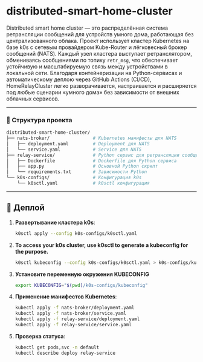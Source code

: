 # distributed-smart-home-cluster

Distributed smart home cluster — это распределённая система ретрансляции сообщений для устройств умного дома, работающая без централизованного облака. Проект использует кластер Kubernetes на базе k0s с сетевым провайдером Kube-Router и лёгковесный брокер сообщений (NATS). Каждый узел кластера выступает ретранслятором, обмениваясь сообщениями по топику `retr_msg`, что обеспечивает устойчивую и масштабируемую связь между устройствами в локальной сети. Благодаря контейнеризации на Python-сервисах и автоматическому деплою через GitHub Actions (CI/CD), HomeRelayCluster легко разворачивается, настраивается и расширяется под любые сценарии «умного дома» без зависимости от внешних облачных сервисов.

---

### 🌳 Структура проекта

```bash
distributed-smart-home-cluster/
├── nats-broker/                # Kubernetes манифесты для NATS
│   ├── deployment.yaml         # Deployment для NATS
│   └── service.yaml            # Service для NATS
├── relay-service/              # Python сервис для ретрансляции сообщений
│   ├── Dockerfile              # Dockerfile для Python сервиса
│   ├── app.py                  # Основной Python скрипт
│   └── requirements.txt        # Зависимости Python
└── k0s-configs/                # Конфигурация k0s
    └── k0sctl.yaml             # k0sctl конфигурация
```

---

## 🚀 Деплой

1. **Развертывание кластера k0s**:

   ```bash
   k0sctl apply --config k0s-configs/k0sctl.yaml
   ```

2. **To access your k0s cluster, use k0sctl to generate a kubeconfig for the purpose.**

   ```bash
   k0sctl kubeconfig --config k0s-configs/k0sctl.yaml > k0s-configs/kubeconfig
   ```

3. **Установите переменную окружения KUBECONFIG**

   ```bash
   export KUBECONFIG="$(pwd)/k0s-configs/kubeconfig"
   ```

4. **Применение манифестов Kubernetes**:

   ```bash
   kubectl apply -f nats-broker/deployment.yaml
   kubectl apply -f nats-broker/service.yaml
   kubectl apply -f relay-service/deployment.yaml
   kubectl apply -f relay-service/service.yaml
   ```

5. **Проверка статуса**:

   ```bash
   kubectl get pods,svc -n default
   kubectl describe deploy relay-service
   ```

